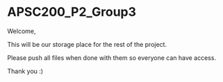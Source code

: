 # APSC200_P2_Group3
Welcome,

This will be our storage place for the rest of the project.

Please push all files when done with them so everyone can have access.

Thank you :)
